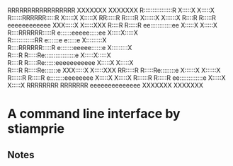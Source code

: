
RRRRRRRRRRRRRRRRR                       XXXXXXX       XXXXXXX
R::::::::::::::::R                      X:::::X       X:::::X
R::::::RRRRRR:::::R                     X:::::X       X:::::X
RR:::::R     R:::::R                    X::::::X     X::::::X
  R::::R     R:::::R    eeeeeeeeeeee    XXX:::::X   X:::::XXX
  R::::R     R:::::R  ee::::::::::::ee     X:::::X X:::::X   
  R::::RRRRRR:::::R  e::::::eeeee:::::ee    X:::::X:::::X    
  R:::::::::::::RR  e::::::e     e:::::e     X:::::::::X     
  R::::RRRRRR:::::R e:::::::eeeee::::::e     X:::::::::X     
  R::::R     R:::::Re:::::::::::::::::e     X:::::X:::::X    
  R::::R     R:::::Re::::::eeeeeeeeeee     X:::::X X:::::X   
  R::::R     R:::::Re:::::::e           XXX:::::X   X:::::XXX
RR:::::R     R:::::Re::::::::e          X::::::X     X::::::X
R::::::R     R:::::R e::::::::eeeeeeee  X:::::X       X:::::X
R::::::R     R:::::R  ee:::::::::::::e  X:::::X       X:::::X
RRRRRRRR     RRRRRRR    eeeeeeeeeeeeee  XXXXXXX       XXXXXXX

# A command line interface by stiamprie

## Notes
